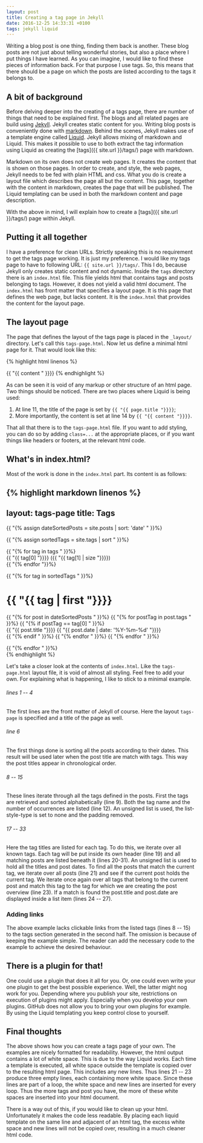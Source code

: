 ```yaml
---
layout: post
title: Creating a tag page in Jekyll
date: 2016-12-25 14:33:31 +0100
tags: jekyll liquid
---
```


Writing a blog post is one thing, finding them back is another. These
blog posts are not just about telling wonderful stories, but also a
place where I put things I have learned. As you can imagine, I would
like to find these pieces of information back. For that purpose I use
tags. So, this means that there should be a page on which the posts are
listed according to the tags it belongs to.

## A bit of background
Before delving deeper into the creating of a tags page, there are number
of things that need to be explained first. The blogs and all related
pages are build using [Jekyll](https://jekyllrb.com). Jekyll creates
static content for you. Writing blog posts is conveniently done with
[markdown](https://daringfireball.net/projects/markdown/). Behind the
scenes, Jekyll makes use of a template engine called
[Liquid](https://shopify.github.io/liquid/). Jekyll allows mixing of
markdown and Liquid. This makes it possible to use to both extract the
tag information using Liquid as creating the
[tags]({{ site.url }}/tags/) page with markdown.

Markdown on its own does not create web pages. It creates the content
that is shown on those pages. In order to create, and style, the web
pages, Jekyll needs to be fed with plain HTML and css. What you do is
create a layout file which describes the page all but the content. This
page, together with the content in markdown, creates the page that will
be published. The Liquid templating can be used in both the markdown
content and page description.

With the above in mind, I will explain how to create a
[tags]({{ site.url }}/tags/) page within Jekyll.

## Putting it all together
I have a preference for clean URLs. Strictly speaking this is no
requirement to get the tags page working. It is just my preference. I
would like my tags page to have to following URL: `{{ site.url }}/tags/`.
This I do, because Jekyll only creates static content and not dynamic.
Inside the `tags` directory there is an `index.html` file. This file
yields html that contains tags and posts belonging to tags. However, it
does not yield a valid html document. The `index.html` has front matter
that specifies a layout page. It is this page that defines the web page,
but lacks content. It is the `index.html` that provides the content for
the layout page.

## The layout page
The page that defines the layout of the tags page is placed in the
`_layout/` directory. Let's call this `tags-page.html`. Now let us
define a minimal html page for it. That would look like this:

{% highlight html linenos %}
<!DOCTYPE html>
<html lang="en">
    <head>
        <!-- Required meta tags always come first -->
        <meta charset="utf-8">
        <meta name="viewport" content="width=device-width, initial-scale=1, shrink-to-fit=no">
        <meta http-equiv="x-ua-compatible" content="ie=edge">
    </head>
    <head>
        <meta charset=utf-8>
        <title>{{ "{{ page.title " }}}}</title>
    </head>
    <body>
        {{ "{{ content " }}}}
    </body>
</html>
{% endhighlight %}

As can be seen it is void of any markup or other structure of an html
page. Two things should be noticed. There are two places where Liquid is
being used:

1. At line 11, the title of the page is set by `{{ "{{ page.title "}}}}`;
2. More importantly, the content is set at line 14 by
   `{{ "{{ content "}}}}`.

That all that there is to the `tags-page.html` file. If you want to add
styling, you can do so by adding `class=...` at the appropriate places,
or if you want things like headers or footers, at the relevant html
code.

## What's in index.html?
Most of the work is done in the `index.html` part. Its content is as
follows:

{% highlight markdown linenos %}
---
layout: tags-page
title: Tags
---

{{ "{% assign dateSortedPosts = site.posts | sort: 'date' " }}%}

<div>
    {{ "{% assign sortedTags = site.tags | sort " }}%}
    <ul style="list-style-type: none; padding-left: 0">
        {{ "{% for tag in tags " }}%}
            <li>{{ "{{ tag[0] "}}}} <span>({{ "{{ tag[1] | size "}}}})<span></li>
        {{ "{% endfor "}}%}
    </ul>
</div>

<div>
    {{ "{% for tag in sortedTags " }}%}
        <h1>{{ "{{ tag | first "}}}}</h1>
        <ul style="list-style-type: none; padding-left: 0">
            {{ "{% for post in dateSortedPosts " }}%}
                {{ "{% for postTag in post.tags " }}%}
                    {{ "{% if postTag == tag[0] " }}%}
                        <li>
                            <span>{{ "{{ post.title "}}}}</span></span>
                            <span>{{ "{{ post.date | date: '%Y-%m-%d' "}}}}</span>
                        </li>
                    {{ "{% endif " }}%}
                {{ "{% endfor " }}%}
            {{ "{% endfor " }}%}
        </ul>
    {{ "{% endfor " }}%}
</div>
{% endhighlight %}

Let's take a closer look at the contents of `index.html`. Like the
`tags-page.html` layout file, it is void of almost all styling. Feel
free to add your own. For explaining what is happening, I like to stick
to a minimal example.

###### lines 1 -- 4
The first lines are the front matter of Jekyll of course. Here the
layout `tags-page` is specified and a title of the page as well.

###### line 6
The first things done is sorting all the posts according to their dates.
This result will be used later when the post title are match with tags.
This way the post titles appear in chronological order.

###### 8 -- 15
These lines iterate through all the tags defined in the posts. First the
tags are retrieved and sorted alphabetically (line 9). Both the tag name
and the number of occurrences are listed (line 12). An unsigned list is
used, the list-style-type is set to none and the padding removed.

###### 17 -- 33
Here the tag titles are listed for each tag. To do this, we iterate over all
known tags. Each tag will be put inside its own header (line 19) and all
matching posts are listed beneath it (lines 20-31). An unsigned list is
used to hold all the titles and post dates. To find all the posts that
match the current tag, we iterate over all posts (line 21) and see if
the current post holds the current tag. We iterate once again over all
tags that belong to the current post and match this tag to the tag for
which we are creating the post overview (line 23). If a match is found
the post.title and post.date are displayed inside a list item (lines 24
-- 27).

### Adding links
The above example lacks clickable links from the listed tags
(lines 8 -- 15) to the tags section generated in the second half. The
omission is because of keeping the example simple. The reader can add
the necessary code to the example to achieve the desired behaviour.

## There is a plugin for that!
One could use a plugin that does it all for you. Or, one could even
write your one plugin to get the best possible experience. Well, the
latter might nog work for you. Depending where you publish your site,
restrictions on execution of plugins might apply. Especially when you
develop your own plugins. GitHub does not allow you to bring your own
plugins for example. By using the Liquid templating you keep control
close to yourself.

## Final thoughts
The above shows how you can create a tags page of your own. The examples
are nicely formatted for readability. However, the html output contains
a lot of white space. This is due to the way Liquid works. Each time a
template is executed, all white space outside the template is copied
over to the resulting html page. This includes any new lines. Thus lines
21 -- 23 produce three empty lines, each containing more white space.
Since these lines are part of a loop, the white space and new lines are
inserted for every loop. Thus the more tags and post you have, the more
of these white spaces are inserted into your html document.

There is a way out of this, if you would like to clean up your html.
Unfortunately it makes the code less readable. By placing each liquid
template on the same line and adjacent of an html tag, the excess white
space and new lines will not be copied over, resulting in a much cleaner
html code.

